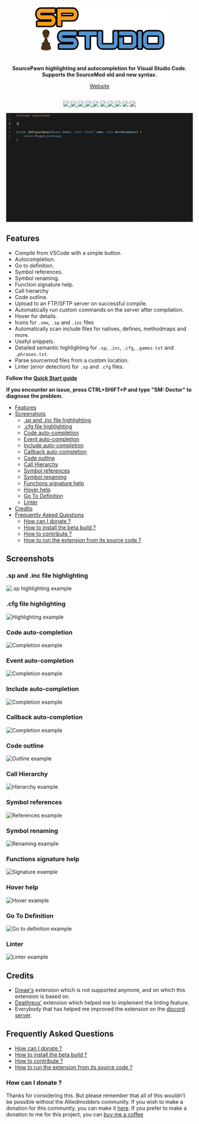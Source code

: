 <div align="center">
  <img width=367 height=128 src="https://raw.githubusercontent.com/Sarrus1/sourcepawn-studio/main/images/sp-studio-full_512.png" alt="Logo">
  <br>
  <br>
  <p>
    <strong>SourcePawn highlighting and autocompletion for Visual Studio Code. Supports the SourceMod old and new syntax.
    </strong>
  </p>
  <a href="https://sarrus1.github.io/sourcepawn-studio/">Website</a>
  <br>
  <br>
  <p style="margin-bottom: 0.5ex;">
    <a href="https://github.com/Sarrus1/sourcepawn-studio/releases/">
      <img
        src="https://img.shields.io/visual-studio-marketplace/v/Sarrus.sourcepawn-vscode?include_prereleases"
        />
    </a>
    <a href="https://github.com/Sarrus1/sourcepawn-studio/releases/latest">
      <img
        src="https://img.shields.io/visual-studio-marketplace/i/Sarrus.sourcepawn-vscode"
        />
    </a>
    <a href="https://github.com/Sarrus1/sourcepawn-studio/releases/latest">
      <img
        src="https://img.shields.io/visual-studio-marketplace/d/Sarrus.sourcepawn-vscode"
        />
    </a>
    <a href="https://marketplace.visualstudio.com/items?itemName=Sarrus.sourcepawn-vscode&ssr=false#review-details">
      <img
        src="https://img.shields.io/visual-studio-marketplace/r/Sarrus.sourcepawn-vscode"
        />
    </a>
    <img
      src="https://img.shields.io/github/last-commit/Sarrus1/sourcepawn-studio"
      />
    <a href="https://github.com/Sarrus1/sourcepawn-studio/issues">
      <img
        src="https://img.shields.io/github/issues/Sarrus1/sourcepawn-studio"
        />
    </a>
    <a href="https://github.com/Sarrus1/sourcepawn-studio/issues?q=is%3Aissue+is%3Aclosed">
      <img
        src="https://img.shields.io/github/issues-closed/Sarrus1/sourcepawn-studio"
        />
    </a>
    <img
      src="https://www.codefactor.io/repository/github/Sarrus1/sourcepawn-studio/badge"
      />
    <img
      src="https://img.shields.io/github/actions/workflow/status/Sarrus1/sourcepawn-studio/release.yml?branch=master"
      />
    <a href="https://codecov.io/gh/Sarrus1/sourcepawn-studio">
      <img
        src="https://codecov.io/gh/Sarrus1/sourcepawn-studio/branch/master/graph/badge.svg"
        />
    </a>
  </p>
</div>

![Showcase](https://raw.githubusercontent.com/Sarrus1/sourcepawn-studio/master/images/showcase-1.gif)

## Features

- Compile from VSCode with a simple button.
- Autocompletion.
- Go to definition.
- Symbol references.
- Symbol renaming.
- Function signature help.
- Call hierarchy
- Code outline.
- Upload to an FTP/SFTP server on successful compile.
- Automatically run custom commands on the server after compilation.
- Hover for details.
- Icons for `.smx`, `.sp` and `.inc` files
- Automatically scan include files for natives, defines, methodmaps and more.
- Useful snippets.
- Detailed semantic highlighting for `.sp`, `.inc`, `.cfg`, `.games.txt` and `.phrases.txt`.
- Parse sourcemod files from a custom location.
- Linter (error detection) for `.sp` and `.cfg` files.

**Follow the [Quick Start guide](https://sarrus1.github.io/sourcepawn-studio/docs/quick-start)**

**If you encounter an issue, press CTRL+SHIFT+P and type "SM: Doctor" to diagnose the problem.**

- [Features](#features)
- [Screenshots](#screenshots)
  - [.sp and .inc file highlighting](#sp-and-inc-file-highlighting)
  - [.cfg file highlighting](#cfg-file-highlighting)
  - [Code auto-completion](#code-auto-completion)
  - [Event auto-completion](#event-auto-completion)
  - [Include auto-completion](#include-auto-completion)
  - [Callback auto-completion](#callback-auto-completion)
  - [Code outline](#code-outline)
  - [Call Hierarchy](#call-hierarchy)
  - [Symbol references](#symbol-references)
  - [Symbol renaming](#symbol-renaming)
  - [Functions signature help](#functions-signature-help)
  - [Hover help](#hover-help)
  - [Go To Definition](#go-to-definition)
  - [Linter](#linter)
- [Credits](#credits)
- [Frequently Asked Questions](#frequently-asked-questions)
  - [How can I donate ?](#how-can-i-donate-)
  - [How to install the beta build ?](#how-to-install-the-beta-build-)
  - [How to contribute ?](#how-to-contribute-)
  - [How to run the extension from its source code ?](#how-to-run-the-extension-from-its-source-code-)

## Screenshots

### .sp and .inc file highlighting

![.sp highlighting example](https://raw.githubusercontent.com/Sarrus1/sourcepawn-studio/main/editors/code/images/highlighting-example-1.png)

### .cfg file highlighting

![Highlighting example](https://raw.githubusercontent.com/Sarrus1/sourcepawn-studio/main/editors/code/images/highlighting-example-2.png)

### Code auto-completion

![Completion example](https://raw.githubusercontent.com/Sarrus1/sourcepawn-studio/main/editors/code/images/completion-example-1.png)

### Event auto-completion

![Completion example](https://raw.githubusercontent.com/Sarrus1/sourcepawn-studio/main/editors/code/images/completion-example-2.png)

### Include auto-completion

![Completion example](https://raw.githubusercontent.com/Sarrus1/sourcepawn-studio/main/editors/code/images/completion-example-3.png)

### Callback auto-completion

![Completion example](https://raw.githubusercontent.com/Sarrus1/sourcepawn-studio/main/editors/code/images/completion-example-4.gif)

### Code outline

![Outline example](https://raw.githubusercontent.com/Sarrus1/sourcepawn-studio/main/editors/code/images/outline-example-1.png)

### Call Hierarchy

![Hierarchy example](https://raw.githubusercontent.com/Sarrus1/sourcepawn-studio/main/editors/code/images/hierarchy-example-1.gif)

### Symbol references

![References example](https://raw.githubusercontent.com/Sarrus1/sourcepawn-studio/main/editors/code/images/references-example-1.png)

### Symbol renaming

![Renaming example](https://raw.githubusercontent.com/Sarrus1/sourcepawn-studio/main/editors/code/images/rename-example-1.png)

### Functions signature help

![Signature example](https://raw.githubusercontent.com/Sarrus1/sourcepawn-studio/main/editors/code/images/signature-example-1.png)

### Hover help

![Hover example](https://raw.githubusercontent.com/Sarrus1/sourcepawn-studio/main/editors/code/images/hover-example-1.png)

### Go To Definition

![Go to definition example](https://raw.githubusercontent.com/Sarrus1/sourcepawn-studio/main/editors/code/images/go-to-definition-example-1.png)

### Linter

![Linter example](https://raw.githubusercontent.com/Sarrus1/sourcepawn-studio/main/editors/code/images/linter-example-1.png)

## Credits

- [Dreae's](https://github.com/Dreae/sourcepawn-vscode) extension which is not supported anymore, and on which this extension is based on.
- [Deathreus'](https://github.com/Deathreus/SPLinter) extension which helped me to implement the linting feature.
- Everybody that has helped me improved the extension on the [discord server](https://discord.com/invite/u2Z7dfk).

## Frequently Asked Questions

- [How can I donate ?](#how-can-i-donate-)
- [How to install the beta build ?](#how-to-install-the-beta-build-)
- [How to contribute ?](#how-to-contribute-)
- [How to run the extension from its source code ?](#how-to-run-the-extension-from-its-source-code-)

### How can I donate ?

Thanks for considering this. But please remember that all of this wouldn't be possible without the Alliedmodders community. If you wish to make a donation for this community, you can make it [here](https://sourcemod.net/donate.php).
If you prefer to make a donation to me for this project, you can [buy me a coffee](https://www.buymeacoffee.com/sarrus)
